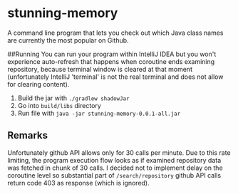 # stunning-memory
A command line program that lets you check out which Java class names are currently the most popular on Github.

##Running
You can run your program within IntelliJ IDEA but you won't experience auto-refresh that happens when coroutine ends examining repository,
because terminal window is cleared at that moment (unfortunately IntelliJ 'terminal' is not the real terminal and does not allow for clearing content).
1. Build the jar with `./gradlew shadowJar`
2. Go into `build/libs` directory
3. Run file with `java -jar stunning-memory-0.0.1-all.jar`

## Remarks
Unfortunately github API allows only for 30 calls per minute. Due to this rate limiting, the program execution flow looks as if examined repository
data was fetched in chunk of 30 calls. I decided not to implement delay on the coroutine level so substantial part of `/search/repository` github API 
calls return code 403 as response (which is ignored).